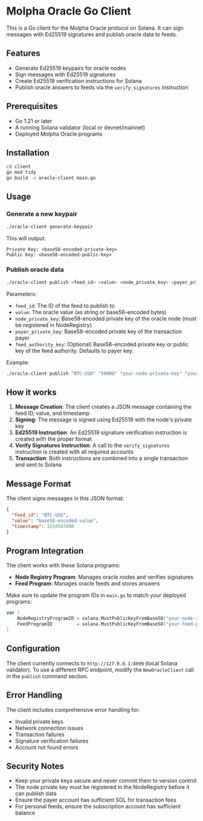 # Molpha Oracle Go Client

This is a Go client for the Molpha Oracle protocol on Solana. It can sign messages with Ed25519 signatures and publish oracle data to feeds.

## Features

- Generate Ed25519 keypairs for oracle nodes
- Sign messages with Ed25519 signatures
- Create Ed25519 verification instructions for Solana
- Publish oracle answers to feeds via the `verify_signatures` instruction

## Prerequisites

- Go 1.21 or later
- A running Solana validator (local or devnet/mainnet)
- Deployed Molpha Oracle programs

## Installation

```bash
cd client
go mod tidy
go build -o oracle-client main.go
```

## Usage

### Generate a new keypair

```bash
./oracle-client generate-keypair
```

This will output:
```
Private Key: <base58-encoded-private-key>
Public Key: <base58-encoded-public-key>
```

### Publish oracle data

```bash
./oracle-client publish <feed_id> <value> <node_private_key> <payer_private_key> [feed_authority_key]
```

Parameters:
- `feed_id`: The ID of the feed to publish to
- `value`: The oracle value (as string or base58-encoded bytes)
- `node_private_key`: Base58-encoded private key of the oracle node (must be registered in NodeRegistry)
- `payer_private_key`: Base58-encoded private key of the transaction payer
- `feed_authority_key`: (Optional) Base58-encoded private key or public key of the feed authority. Defaults to payer key.

Example:
```bash
./oracle-client publish "BTC-USD" "50000" "your-node-private-key" "your-payer-private-key"
```

## How it works

1. **Message Creation**: The client creates a JSON message containing the feed ID, value, and timestamp
2. **Signing**: The message is signed using Ed25519 with the node's private key
3. **Ed25519 Instruction**: An Ed25519 signature verification instruction is created with the proper format
4. **Verify Signatures Instruction**: A call to the `verify_signatures` instruction is created with all required accounts
5. **Transaction**: Both instructions are combined into a single transaction and sent to Solana

## Message Format

The client signs messages in this JSON format:
```json
{
  "feed_id": "BTC-USD",
  "value": "base58-encoded-value",
  "timestamp": 1234567890
}
```

## Program Integration

The client works with these Solana programs:
- **Node Registry Program**: Manages oracle nodes and verifies signatures
- **Feed Program**: Manages oracle feeds and stores answers

Make sure to update the program IDs in `main.go` to match your deployed programs:
```go
var (
    NodeRegistryProgramID = solana.MustPublicKeyFromBase58("your-node-registry-program-id")
    FeedProgramID         = solana.MustPublicKeyFromBase58("your-feed-program-id")
)
```

## Configuration

The client currently connects to `http://127.0.0.1:8899` (local Solana validator). To use a different RPC endpoint, modify the `NewOracleClient` call in the `publish` command section.

## Error Handling

The client includes comprehensive error handling for:
- Invalid private keys
- Network connection issues
- Transaction failures
- Signature verification failures
- Account not found errors

## Security Notes

- Keep your private keys secure and never commit them to version control
- The node private key must be registered in the NodeRegistry before it can publish data
- Ensure the payer account has sufficient SOL for transaction fees
- For personal feeds, ensure the subscription account has sufficient balance 